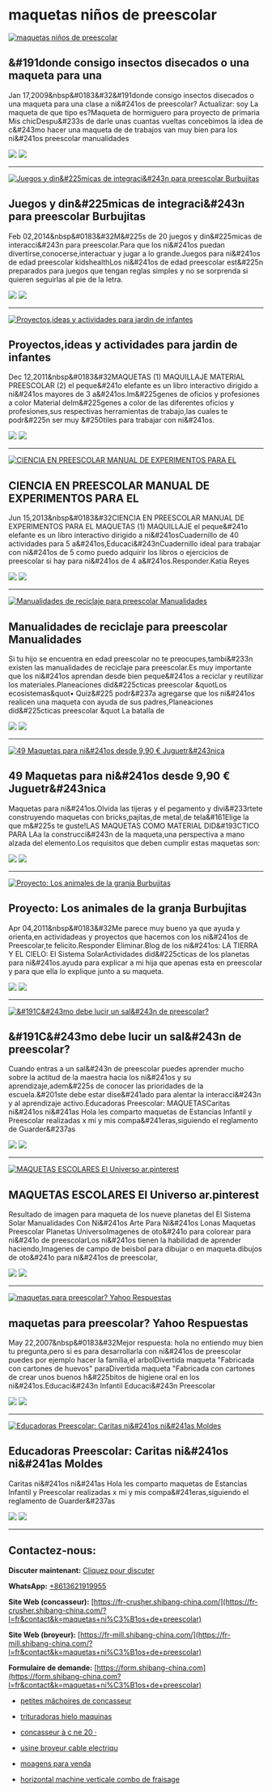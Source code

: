 # maquetas niños de preescolar

<a href="https://swt.shibang-china.com/?l=fr&img&k=maquetas+ni%C3%B1os+de+preescolar" target="_blank">![maquetas niños de preescolar](http://static.shibang-china.com/all-800x300/654.jpg)</a>

## &#191donde consigo insectos disecados o una maqueta para una
Jan 17,2009&nbsp&#0183&#32&#191donde consigo insectos disecados o una maqueta para una clase a ni&#241os de preescolar? Actualizar: soy La maqueta de que tipo es?Maqueta de hormiguero para proyecto de primaria Mis chicDespu&#233s de darle unas cuantas vueltas concebimos la idea de c&#243mo hacer una maqueta de de trabajos van muy bien para los ni&#241os preescolar manualidades


<a href="https://whatsapp.shibangsoft.com/WhatsApp.php" target="_blank" title="WhatsApp">![](http://static.shibang-china.com/icon/whatsapp.png)</a> <a href="https://swt.shibang-china.com/?l=fr&icon&k=maquetas+ni%C3%B1os+de+preescolar" target="_blank">![](http://static.shibang-china.com/icon/chat-fr.png)</a>

---

<a href="https://swt.shibang-china.com/?l=fr&img&k=maquetas+ni%C3%B1os+de+preescolar" target="_blank">![Juegos y din&#225micas de integraci&#243n para preescolar Burbujitas](http://static.shibang-china.com/all-800x300/1010.jpg)</a>

## Juegos y din&#225micas de integraci&#243n para preescolar Burbujitas
Feb 02,2014&nbsp&#0183&#32M&#225s de 20 juegos y din&#225micas de interacci&#243n para preescolar.Para que los ni&#241os puedan divertirse,conocerse,interactuar y jugar a lo grande.Juegos para ni&#241os de edad preescolar kidshealthLos ni&#241os de edad preescolar est&#225n preparados para juegos que tengan reglas simples y no se sorprenda si quieren seguirlas al pie de la letra.


<a href="https://whatsapp.shibangsoft.com/WhatsApp.php" target="_blank" title="WhatsApp">![](http://static.shibang-china.com/icon/whatsapp.png)</a> <a href="https://swt.shibang-china.com/?l=fr&icon&k=maquetas+ni%C3%B1os+de+preescolar" target="_blank">![](http://static.shibang-china.com/icon/chat-fr.png)</a>

---

<a href="https://swt.shibang-china.com/?l=fr&img&k=maquetas+ni%C3%B1os+de+preescolar" target="_blank">![Proyectos,ideas y actividades para jardin de infantes](http://static.shibang-china.com/all-800x300/345.jpg)</a>

## Proyectos,ideas y actividades para jardin de infantes
Dec 12,2011&nbsp&#0183&#32MAQUETAS (1) MAQUILLAJE MATERIAL PREESCOLAR (2) el peque&#241o elefante es un libro interactivo dirigido a ni&#241os mayores de 3 a&#241os.Im&#225genes de oficios y profesiones a color Material deIm&#225genes a color de las diferentes oficios y profesiones,sus respectivas herramientas de trabajo,las cuales te podr&#225n ser muy &#250tiles para trabajar con ni&#241os.


<a href="https://whatsapp.shibangsoft.com/WhatsApp.php" target="_blank" title="WhatsApp">![](http://static.shibang-china.com/icon/whatsapp.png)</a> <a href="https://swt.shibang-china.com/?l=fr&icon&k=maquetas+ni%C3%B1os+de+preescolar" target="_blank">![](http://static.shibang-china.com/icon/chat-fr.png)</a>

---

<a href="https://swt.shibang-china.com/?l=fr&img&k=maquetas+ni%C3%B1os+de+preescolar" target="_blank">![CIENCIA EN PREESCOLAR MANUAL DE EXPERIMENTOS PARA EL](http://static.shibang-china.com/all-800x300/1473.jpg)</a>

## CIENCIA EN PREESCOLAR MANUAL DE EXPERIMENTOS PARA EL
Jun 15,2013&nbsp&#0183&#32CIENCIA EN PREESCOLAR MANUAL DE EXPERIMENTOS PARA EL MAQUETAS (1) MAQUILLAJE el peque&#241o elefante es un libro interactivo dirigido a ni&#241osCuadernillo de 40 actividades para 5 a&#241os,Educaci&#243nCuadernillo ideal para trabajar con ni&#241os de 5 como puedo adquirir los libros o ejercicios de preescolar si hay para ni&#241os de 4 a&#241os.Responder.Katia Reyes


<a href="https://whatsapp.shibangsoft.com/WhatsApp.php" target="_blank" title="WhatsApp">![](http://static.shibang-china.com/icon/whatsapp.png)</a> <a href="https://swt.shibang-china.com/?l=fr&icon&k=maquetas+ni%C3%B1os+de+preescolar" target="_blank">![](http://static.shibang-china.com/icon/chat-fr.png)</a>

---

<a href="https://swt.shibang-china.com/?l=fr&img&k=maquetas+ni%C3%B1os+de+preescolar" target="_blank">![Manualidades de reciclaje para preescolar Manualidades](http://static.shibang-china.com/all-800x300/434.jpg)</a>

## Manualidades de reciclaje para preescolar Manualidades
Si tu hijo se encuentra en edad preescolar no te preocupes,tambi&#233n existen las manualidades de reciclaje para preescolar.Es muy importante que los ni&#241os aprendan desde bien peque&#241os a reciclar y reutilizar los materiales.Planeaciones did&#225cticas preescolar &quotLos ecosistemas&quot• Quiz&#225 podr&#237a agregarse que los ni&#241os realicen una maqueta con ayuda de sus padres,Planeaciones did&#225cticas preescolar &quot La batalla de


<a href="https://whatsapp.shibangsoft.com/WhatsApp.php" target="_blank" title="WhatsApp">![](http://static.shibang-china.com/icon/whatsapp.png)</a> <a href="https://swt.shibang-china.com/?l=fr&icon&k=maquetas+ni%C3%B1os+de+preescolar" target="_blank">![](http://static.shibang-china.com/icon/chat-fr.png)</a>

---

<a href="https://swt.shibang-china.com/?l=fr&img&k=maquetas+ni%C3%B1os+de+preescolar" target="_blank">![49 Maquetas para ni&#241os desde 9,90 € Juguetr&#243nica](http://static.shibang-china.com/all-800x300/1422.jpg)</a>

## 49 Maquetas para ni&#241os desde 9,90 € Juguetr&#243nica
Maquetas para ni&#241os.Olvida las tijeras y el pegamento y divi&#233rtete construyendo maquetas con bricks,pajitas,de metal,de tela&#161Elige la que m&#225s te guste!LAS MAQUETAS COMO MATERIAL DID&#193CTICO PARA LAa la construcci&#243n de la maqueta,una perspectiva a mano alzada del elemento.Los requisitos que deben cumplir estas maquetas son:


<a href="https://whatsapp.shibangsoft.com/WhatsApp.php" target="_blank" title="WhatsApp">![](http://static.shibang-china.com/icon/whatsapp.png)</a> <a href="https://swt.shibang-china.com/?l=fr&icon&k=maquetas+ni%C3%B1os+de+preescolar" target="_blank">![](http://static.shibang-china.com/icon/chat-fr.png)</a>

---

<a href="https://swt.shibang-china.com/?l=fr&img&k=maquetas+ni%C3%B1os+de+preescolar" target="_blank">![Proyecto: Los animales de la granja Burbujitas](http://static.shibang-china.com/all-800x300/571.jpg)</a>

## Proyecto: Los animales de la granja Burbujitas
Apr 04,2011&nbsp&#0183&#32Me parece muy bueno ya que ayuda y orienta,en actividadeas y proyectos que hacemos con los ni&#241os de Preescolar,te felicito.Responder Eliminar.Blog de los ni&#241os: LA TIERRA Y EL CIELO: El Sistema SolarActividades did&#225cticas de los planetas para ni&#241os.ayuda para explicar a mi hija que apenas esta en preescolar y para que ella lo explique junto a su maqueta.


<a href="https://whatsapp.shibangsoft.com/WhatsApp.php" target="_blank" title="WhatsApp">![](http://static.shibang-china.com/icon/whatsapp.png)</a> <a href="https://swt.shibang-china.com/?l=fr&icon&k=maquetas+ni%C3%B1os+de+preescolar" target="_blank">![](http://static.shibang-china.com/icon/chat-fr.png)</a>

---

<a href="https://swt.shibang-china.com/?l=fr&img&k=maquetas+ni%C3%B1os+de+preescolar" target="_blank">![&#191C&#243mo debe lucir un sal&#243n de preescolar?](http://static.shibang-china.com/all-800x300/919.jpg)</a>

## &#191C&#243mo debe lucir un sal&#243n de preescolar?
Cuando entras a un sal&#243n de preescolar puedes aprender mucho sobre la actitud de la maestra hacia los ni&#241os y su aprendizaje,adem&#225s de conocer las prioridades de la escuela.&#201ste debe estar dise&#241ado para alentar la interacci&#243n y al aprendizaje activo.Educadoras Preescolar: MAQUETASCaritas ni&#241os ni&#241as Hola les comparto maquetas de Estancias Infantil y Preescolar realizadas x mi y mis compa&#241eras,siguiendo el reglamento de Guarder&#237as


<a href="https://whatsapp.shibangsoft.com/WhatsApp.php" target="_blank" title="WhatsApp">![](http://static.shibang-china.com/icon/whatsapp.png)</a> <a href="https://swt.shibang-china.com/?l=fr&icon&k=maquetas+ni%C3%B1os+de+preescolar" target="_blank">![](http://static.shibang-china.com/icon/chat-fr.png)</a>

---

<a href="https://swt.shibang-china.com/?l=fr&img&k=maquetas+ni%C3%B1os+de+preescolar" target="_blank">![MAQUETAS ESCOLARES El Universo ar.pinterest](http://static.shibang-china.com/all-800x300/404.jpg)</a>

## MAQUETAS ESCOLARES El Universo ar.pinterest
Resultado de imagen para maqueta de los nueve planetas del El Sistema Solar Manualidades Con Ni&#241os Arte Para Ni&#241os Lonas Maquetas Preescolar Planetas UniversoImagenes de oto&#241o para colorear para ni&#241o de preescolarLos ni&#241os tienen la habilidad de aprender haciendo,Imagenes de campo de beisbol para dibujar o en maqueta.dibujos de oto&#241o para ni&#241os de preescolar,


<a href="https://whatsapp.shibangsoft.com/WhatsApp.php" target="_blank" title="WhatsApp">![](http://static.shibang-china.com/icon/whatsapp.png)</a> <a href="https://swt.shibang-china.com/?l=fr&icon&k=maquetas+ni%C3%B1os+de+preescolar" target="_blank">![](http://static.shibang-china.com/icon/chat-fr.png)</a>

---

<a href="https://swt.shibang-china.com/?l=fr&img&k=maquetas+ni%C3%B1os+de+preescolar" target="_blank">![maquetas para preescolar? Yahoo Respuestas](http://static.shibang-china.com/all-800x300/59.jpg)</a>

## maquetas para preescolar? Yahoo Respuestas
May 22,2007&nbsp&#0183&#32Mejor respuesta: hola no entiendo muy bien tu pregunta,pero si es para desarrollarla con ni&#241os de preescolar puedes por ejemplo hacer la familia,el arbolDivertida maqueta "Fabricada con cartones de huevos" paraDivertida maqueta "Fabricada con cartones de crear unos buenos h&#225bitos de higiene oral en los ni&#241os.Educaci&#243n Infantil Educaci&#243n Preescolar


<a href="https://whatsapp.shibangsoft.com/WhatsApp.php" target="_blank" title="WhatsApp">![](http://static.shibang-china.com/icon/whatsapp.png)</a> <a href="https://swt.shibang-china.com/?l=fr&icon&k=maquetas+ni%C3%B1os+de+preescolar" target="_blank">![](http://static.shibang-china.com/icon/chat-fr.png)</a>

---

<a href="https://swt.shibang-china.com/?l=fr&img&k=maquetas+ni%C3%B1os+de+preescolar" target="_blank">![Educadoras Preescolar: Caritas ni&#241os ni&#241as Moldes](http://static.shibang-china.com/all-800x300/985.jpg)</a>

## Educadoras Preescolar: Caritas ni&#241os ni&#241as Moldes
Caritas ni&#241os ni&#241as Hola les comparto maquetas de Estancias Infantil y Preescolar realizadas x mi y mis compa&#241eras,siguiendo el reglamento de Guarder&#237as

<a href="https://whatsapp.shibangsoft.com/WhatsApp.php" target="_blank" title="WhatsApp">![](http://static.shibang-china.com/icon/whatsapp.png)</a> <a href="https://swt.shibang-china.com/?l=fr&icon&k=maquetas+ni%C3%B1os+de+preescolar" target="_blank">![](http://static.shibang-china.com/icon/chat-fr.png)</a>

---
## Contactez-nous:

**Discuter maintenant:** [Cliquez pour discuter](https://swt.shibang-china.com?l=fr&contact&k=maquetas+ni%C3%B1os+de+preescolar)

**WhatsApp:**  [+8613621919955](https://whatsapp.shibangsoft.com/WhatsApp.php)

**Site Web (concasseur):** [https://fr-crusher.shibang-china.com/](https://fr-crusher.shibang-china.com/?l=fr&contact&k=maquetas+ni%C3%B1os+de+preescolar)

**Site Web (broyeur):** [https://fr-mill.shibang-china.com/](https://fr-mill.shibang-china.com/?l=fr&contact&k=maquetas+ni%C3%B1os+de+preescolar)

**Formulaire de demande:** [https://form.shibang-china.com](https://form.shibang-china.com?l=fr&contact&k=maquetas+ni%C3%B1os+de+preescolar)

* [petites mâchoires de concasseur](../62/petites%20m%C3%A2choires%20de%20concasseur.md)

* [trituradoras hielo maquinas](../64/trituradoras%20hielo%20maquinas.md)

* [concasseur à c ne 20 ·](../61/concasseur%20%C3%A0%20c%20ne%2020%20%C2%B7.md)

* [usine broyeur cable electriqu](../65/usine%20broyeur%20cable%20electriqu.md)

* [moagens para venda](../62/moagens%20para%20venda.md)

* [horizontal machine verticale combo de fraisage](../65/horizontal%20machine%20verticale%20combo%20de%20fraisage.md)